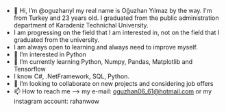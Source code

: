 - 👋 Hi, I’m @oguzhanyl my real name is Oğuzhan Yılmaz by the way. I'm from Turkey and 23 years old.
      I graduated from the public administration department of Karadeniz Technichal University.
- I am progressing on the field that I am interested in, not on the field that I graduated from the university.
- I am always open to learning and always need to improve myself.
- 👀 I’m interested in Python
- 🌱 I’m currently learning Python, Numpy, Pandas, Matplotlib and Tensorflow
- I know C#, .NetFramework, SQL, Python.
- 💞️ I’m looking to collaborate on new projects and considering job offers
- 📫 How to reach me --> my e-mail: oguzhan06_61@hotmail.com or my instagram account: rahanwow 

<!---
oguzhanyl/oguzhanyl is a ✨ special ✨ repository because its `README.md` (this file) appears on your GitHub profile.
You can click the Preview link to take a look at your changes.
--->
